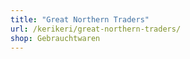 ```yaml
---
title: "Great Northern Traders"
url: /kerikeri/great-northern-traders/
shop: Gebrauchtwaren
---
```

